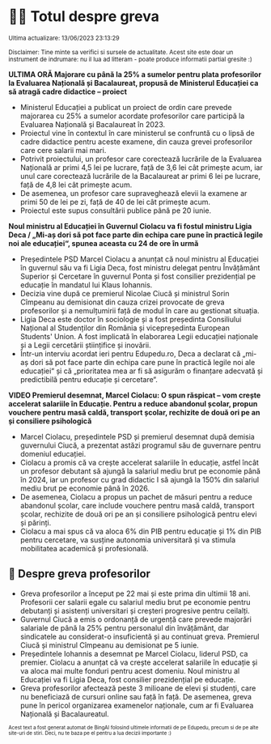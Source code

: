 # 👩‍🏫 Totul despre greva
<sub>Ultima actualizare: 13/06/2023 23:13:29</sub>

<sub>Disclaimer: Tine minte sa verifici si sursele de actualitate. Acest site este doar un instrument de indrumare: nu il lua ad litteram - poate produce informatii partial gresite :)</sub>

**ULTIMA ORĂ Majorare cu până la 25% a sumelor pentru plata profesorilor la Evaluarea Națională și Bacalaureat, propusă de Ministerul Educației ca să atragă cadre didactice – proiect**

- Ministerul Educației a publicat un proiect de ordin care prevede majorarea cu 25% a sumelor acordate profesorilor care participă la Evaluarea Națională și Bacalaureat în 2023.
- Proiectul vine în contextul în care ministerul se confruntă cu o lipsă de cadre didactice pentru aceste examene, din cauza grevei profesorilor care cere salarii mai mari.
- Potrivit proiectului, un profesor care corectează lucrările de la Evaluarea Națională ar primi 4,5 lei pe lucrare, față de 3,6 lei cât primește acum, iar unul care corectează lucrările de la Bacalaureat ar primi 6 lei pe lucrare, față de 4,8 lei cât primește acum.
- De asemenea, un profesor care supraveghează elevii la examene ar primi 50 de lei pe zi, față de 40 de lei cât primește acum.
- Proiectul este supus consultării publice până pe 20 iunie.

**Noul ministru al Educației în Guvernul Ciolacu va fi fostul ministru Ligia Deca /  „Mi-aș dori să pot face parte din echipa care pune în practică legile noi ale educației“, spunea aceasta cu 24 de ore în urmă**

- Președintele PSD Marcel Ciolacu a anunțat că noul ministru al Educației în guvernul său va fi Ligia Deca, fost ministru delegat pentru Învățământ Superior și Cercetare în guvernul Ponta și fost consilier prezidențial pe educație în mandatul lui Klaus Iohannis.
- Decizia vine după ce premierul Nicolae Ciucă și ministrul Sorin Cîmpeanu au demisionat din cauza crizei provocate de greva profesorilor și a nemulțumirii față de modul în care au gestionat situația.
- Ligia Deca este doctor în sociologie și a fost președinta Consiliului Național al Studenților din România și vicepreședinta European Students' Union. A fost implicată în elaborarea Legii educației naționale și a Legii cercetării științifice și inovării.
- Într-un interviu acordat ieri pentru Edupedu.ro, Deca a declarat că „mi-aș dori să pot face parte din echipa care pune în practică legile noi ale educației“ și că „prioritatea mea ar fi să asigurăm o finanțare adecvată și predictibilă pentru educație și cercetare“.

**VIDEO Premierul desemnat, Marcel Ciolacu: O spun răspicat – vom crește accelerat salariile în Educație. Pentru a reduce abandonul școlar, propun vouchere pentru masă caldă, transport școlar, rechizite de două ori pe an și consiliere psihologică**

- Marcel Ciolacu, președintele PSD și premierul desemnat după demisia guvernului Ciucă, a prezentat astăzi programul său de guvernare pentru domeniul educației.
- Ciolacu a promis că va crește accelerat salariile în educație, astfel încât un profesor debutant să ajungă la salariul mediu brut pe economie până în 2024, iar un profesor cu grad didactic I să ajungă la 150% din salariul mediu brut pe economie până în 2026.
- De asemenea, Ciolacu a propus un pachet de măsuri pentru a reduce abandonul școlar, care include vouchere pentru masă caldă, transport școlar, rechizite de două ori pe an și consiliere psihologică pentru elevi și părinți.
- Ciolacu a mai spus că va aloca 6% din PIB pentru educație și 1% din PIB pentru cercetare, va susține autonomia universitară și va stimula mobilitatea academică și profesională.

## 🏫 Despre greva profesorilor

- Greva profesorilor a început pe 22 mai și este prima din ultimii 18 ani. Profesorii cer salarii egale cu salariul mediu brut pe economie pentru debutanți și asistenți universitari și creșteri progresive pentru ceilalți.
- Guvernul Ciucă a emis o ordonanță de urgență care prevede majorări salariale de până la 25% pentru personalul din învățământ, dar sindicatele au considerat-o insuficientă și au continuat greva. Premierul Ciucă și ministrul Cîmpeanu au demisionat pe 5 iunie.
- Președintele Iohannis a desemnat pe Marcel Ciolacu, liderul PSD, ca premier. Ciolacu a anunțat că va crește accelerat salariile în educație și va aloca mai multe fonduri pentru acest domeniu. Noul ministru al Educației va fi Ligia Deca, fost consilier prezidențial pe educație.
- Greva profesorilor afectează peste 3 milioane de elevi și studenți, care nu beneficiază de cursuri online sau față în față. De asemenea, greva pune în pericol organizarea examenelor naționale, cum ar fi Evaluarea Națională și Bacalaureatul.


<sub><sub>Acest text a fost generat automat de BingAI folosind ultimele informatii de pe Edupedu, precum si de pe alte site-uri de stiri. Deci, nu te baza pe el pentru a lua decizii importante :)</sub></sub>